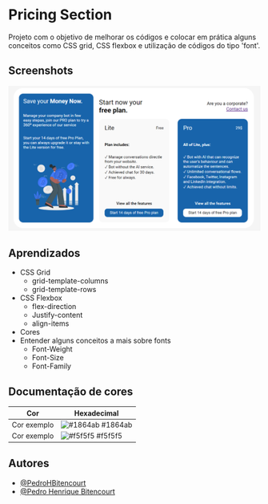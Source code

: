 
# Pricing Section

Projeto com o objetivo de melhorar os códigos e colocar em prática alguns conceitos
como CSS grid, CSS flexbox e utilização de códigos do tipo 'font'.



## Screenshots

![App Screenshot](Design/Design_01.PNG)


## Aprendizados

- CSS Grid
    - grid-template-columns
    - grid-template-rows
- CSS Flexbox
    - flex-direction
    - Justify-content
    - align-items
- Cores
- Entender alguns conceitos a mais sobre fonts
    - Font-Weight
    - Font-Size
    - Font-Family


## Documentação de cores

| Cor               | Hexadecimal                                                |
| ----------------- | ---------------------------------------------------------------- |
| Cor exemplo       | ![#1864ab](https://via.placeholder.com/10/1864ab?text=+) #1864ab |
| Cor exemplo       | ![#f5f5f5](https://via.placeholder.com/10/f5f5f5?text=+) #f5f5f5 |



## Autores

- [@PedroHBitencourt](https://github.com/PedroHBitencourt)
- [@Pedro Henrique Bitencourt](https://www.linkedin.com/in/pedro-henrique-bitencourt-dias-704a65170/)


